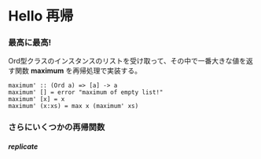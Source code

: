 # Hello 再帰

### 最高に最高!

Ord型クラスのインスタンスのリストを受け取って、その中で一番大きな値を返す関数 **maximum** を再帰処理で実装する。

```
maximum' :: (Ord a) => [a] -> a
maximum' [] = error "maximum of empty list!"
maximum' [x] = x
maximum' (x:xs) = max x (maximum' xs)
```

### さらにいくつかの再帰関数

##### replicate


